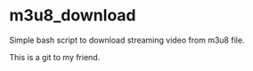 # m3u8_download
Simple bash script to download streaming video from m3u8 file.


This is a git to my friend.
